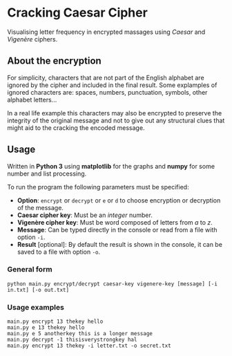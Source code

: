 # Cracking Caesar Cipher
Visualising letter frequency in encrypted massages using *Caesar* and *Vigenère* ciphers.

## About the encryption
For simplicity, characters that are not part of the English alphabet are ignored by the cipher and included in the final result.
Some explamples of ignored characters are: spaces, numbers, punctuation, symbols, other alphabet letters...

In a real life example this characters may also be encrypted to preserve the integrity of the original message and not to give out any structural clues that might aid to the cracking the encoded message.

## Usage
Written in **Python 3** using **matplotlib** for the graphs and **numpy** for some number and list processing.

To run the program the following parameters must be specified:
- **Option**: `encrypt` or `decrypt` or `e` or `d` to choose encryption or decryption of the message.
- **Caesar cipher key**: Must be an *integer* number.
- **Vigenère cipher key**: Must be word composed of letters from *a* to *z*.
- **Message**: Can be typed directly in the console or read from a file with option `-i`.
- **Result** [optional]: By default the result is shown in the console, it can be saved to a file with option `-o`.

### General form 
```
python main.py encrypt/decrypt caesar-key vigenere-key [message] [-i in.txt] [-o out.txt]
```
### Usage examples
```
main.py encrypt 13 thekey hello
main.py e 13 thekey hello
main.py e 5 anotherkey this is a longer message
main.py decrypt -1 thisisverystrongkey hal
main.py encrypt 13 thekey -i letter.txt -o secret.txt
```
